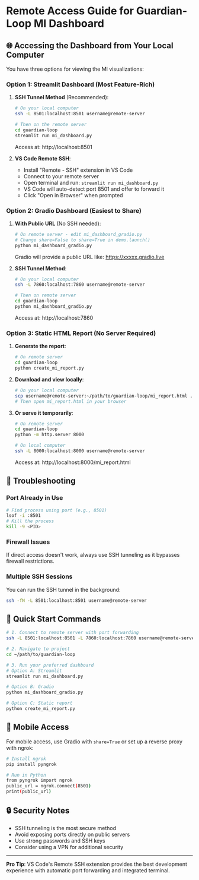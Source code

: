 # Remote Access Guide for Guardian-Loop MI Dashboard

## 🌐 Accessing the Dashboard from Your Local Computer

You have three options for viewing the MI visualizations:

### Option 1: Streamlit Dashboard (Most Feature-Rich)

1. **SSH Tunnel Method** (Recommended):
   ```bash
   # On your local computer
   ssh -L 8501:localhost:8501 username@remote-server
   
   # Then on the remote server
   cd guardian-loop
   streamlit run mi_dashboard.py
   ```
   Access at: http://localhost:8501

2. **VS Code Remote SSH**:
   - Install "Remote - SSH" extension in VS Code
   - Connect to your remote server
   - Open terminal and run: `streamlit run mi_dashboard.py`
   - VS Code will auto-detect port 8501 and offer to forward it
   - Click "Open in Browser" when prompted

### Option 2: Gradio Dashboard (Easiest to Share)

1. **With Public URL** (No SSH needed):
   ```bash
   # On remote server - edit mi_dashboard_gradio.py
   # Change share=False to share=True in demo.launch()
   python mi_dashboard_gradio.py
   ```
   Gradio will provide a public URL like: https://xxxxx.gradio.live

2. **SSH Tunnel Method**:
   ```bash
   # On your local computer
   ssh -L 7860:localhost:7860 username@remote-server
   
   # Then on remote server
   cd guardian-loop
   python mi_dashboard_gradio.py
   ```
   Access at: http://localhost:7860

### Option 3: Static HTML Report (No Server Required)

1. **Generate the report**:
   ```bash
   # On remote server
   cd guardian-loop
   python create_mi_report.py
   ```

2. **Download and view locally**:
   ```bash
   # On your local computer
   scp username@remote-server:~/path/to/guardian-loop/mi_report.html .
   # Then open mi_report.html in your browser
   ```

3. **Or serve it temporarily**:
   ```bash
   # On remote server
   cd guardian-loop
   python -m http.server 8000
   
   # On local computer
   ssh -L 8000:localhost:8000 username@remote-server
   ```
   Access at: http://localhost:8000/mi_report.html

## 🔧 Troubleshooting

### Port Already in Use
```bash
# Find process using port (e.g., 8501)
lsof -i :8501
# Kill the process
kill -9 <PID>
```

### Firewall Issues
If direct access doesn't work, always use SSH tunneling as it bypasses firewall restrictions.

### Multiple SSH Sessions
You can run the SSH tunnel in the background:
```bash
ssh -fN -L 8501:localhost:8501 username@remote-server
```

## 🚀 Quick Start Commands

```bash
# 1. Connect to remote server with port forwarding
ssh -L 8501:localhost:8501 -L 7860:localhost:7860 username@remote-server

# 2. Navigate to project
cd ~/path/to/guardian-loop

# 3. Run your preferred dashboard
# Option A: Streamlit
streamlit run mi_dashboard.py

# Option B: Gradio  
python mi_dashboard_gradio.py

# Option C: Static report
python create_mi_report.py
```

## 📱 Mobile Access

For mobile access, use Gradio with `share=True` or set up a reverse proxy with ngrok:
```bash
# Install ngrok
pip install pyngrok

# Run in Python
from pyngrok import ngrok
public_url = ngrok.connect(8501)
print(public_url)
```

## 🔒 Security Notes

- SSH tunneling is the most secure method
- Avoid exposing ports directly on public servers
- Use strong passwords and SSH keys
- Consider using a VPN for additional security

---

**Pro Tip**: VS Code's Remote SSH extension provides the best development experience with automatic port forwarding and integrated terminal. 